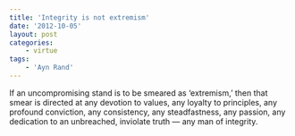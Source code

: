 ```yaml
---
title: 'Integrity is not extremism'
date: '2012-10-05'
layout: post
categories:
    - virtue
tags:
    - 'Ayn Rand'
---
```


If an uncompromising stand is to be smeared as ‘extremism,’ then that smear is directed at any devotion to values, any loyalty to principles, any profound conviction, any consistency, any steadfastness, any passion, any dedication to an unbreached, inviolate truth — any man of integrity.